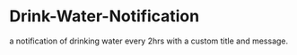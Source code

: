 # Drink-Water-Notification
a notification of drinking water every 2hrs with a custom title and message.
